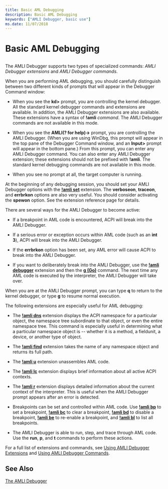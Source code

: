 ```yaml
---
title: Basic AML Debugging
description: Basic AML Debugging
keywords: ["AMLI Debugger, basic use"]
ms.date: 11/07/2018
---
```


# Basic AML Debugging


## <span id="ddk_basic_aml_debugging_dbg"></span><span id="DDK_BASIC_AML_DEBUGGING_DBG"></span>


The AMLI Debugger supports two types of specialized commands: *AMLI Debugger extensions* and *AMLI Debugger commands*.

When you are performing AML debugging, you should carefully distinguish between two different kinds of prompts that will appear in the Debugger Command window:

-   When you see the **kd&gt;** prompt, you are controlling the kernel debugger. All the standard kernel debugger commands and extensions are available. In addition, the AMLI Debugger extensions are also available. These extensions have a syntax of **!amli** *command*. The AMLI Debugger commands are not available in this mode.

-   When you see the **AMLI(? for help)-&gt;** prompt, you are controlling the AMLI Debugger. (When you are using WinDbg, this prompt will appear in the top pane of the Debugger Command window, and an **Input&gt;** prompt will appear in the bottom pane.) From this prompt, you can enter any AMLI Debugger command. You can also enter any AMLI Debugger extension; these extensions should not be prefixed with **!amli**. The standard kernel debugging commands are not available in this mode.

-   When you see no prompt at all, the target computer is running.

At the beginning of any debugging session, you should set your AMLI Debugger options with the [**!amli set**](../debuggercmds/-amli-set.md) extension. The **verboseon**, **traceon**, and **errbrkon** options are also very useful. You should consider activating the **spewon** option. See the extension reference page for details.

There are several ways for the AMLI Debugger to become active:

-   If a breakpoint in AML code is encountered, ACPI will break into the AMLI Debugger.

-   If a serious error or exception occurs within AML code (such as an **int 3**), ACPI will break into the AMLI Debugger.

-   If the **errbrkon** option has been set, any AML error will cause ACPI to break into the AMLI Debugger.

-   If you want to deliberately break into the AMLI Debugger, use the [**!amli debugger**](../debuggercmds/-amli-debugger.md) extension and then the [**g (Go)**](../debuggercmds/g--go-.md) command. The next time any AML code is executed by the interpreter, the AMLI Debugger will take over.

When you are at the AMLI Debugger prompt, you can type **q** to return to the kernel debugger, or type **g** to resume normal execution.

The following extensions are especially useful for AML debugging:

-   The [**!amli dns**](../debuggercmds/-amli-dns.md) extension displays the ACPI namespace for a particular object, the namespace tree subordinate to that object, or even the entire namespace tree. This command is especially useful in determining what a particular namespace object is -- whether it is a method, a fieldunit, a device, or another type of object.

-   The [**!amli find**](../debuggercmds/-amli-find.md) extension takes the name of any namespace object and returns its full path.

-   The [**!amli u**](../debuggercmds/-amli-u.md) extension unassembles AML code.

-   The [**!amli lc**](../debuggercmds/-amli-lc.md) extension displays brief information about all active ACPI contexts.

-   The [**!amli r**](../debuggercmds/-amli-r.md) extension displays detailed information about the current context of the interpreter. This is useful when the AMLI Debugger prompt appears after an error is detected.

-   Breakpoints can be set and controlled within AML code. Use [**!amli bp**](../debuggercmds/-amli-bp.md) to set a breakpoint, [**!amli bc**](../debuggercmds/-amli-bc.md) to clear a breakpoint, [**!amli bd**](../debuggercmds/-amli-bd.md) to disable a breakpoint, [**!amli be**](../debuggercmds/-amli-be.md) to re-enable a breakpoint, and [**!amli bl**](../debuggercmds/-amli-bl.md) to list all breakpoints.

-   The AMLI Debugger is able to run, step, and trace through AML code. Use the **run**, **p**, and **t** commands to perform these actions.

For a full list of extensions and commands, see [Using AMLI Debugger Extensions](using-amli-debugger-extensions.md) and [Using AMLI Debugger Commands](using-amli-debugger-commands.md).

## See Also

[The AMLI Debugger](the-amli-debugger.md)
